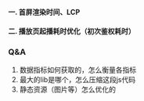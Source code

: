#### 一. 首屏渲染时间、LCP
 
#### 二. 播放页起播耗时优化（初次鉴权耗时）







### Q&A

1. 数据指标如何获取的，怎么衡量各指标
2. 最大的lib是哪个，怎么压缩这段js代码
3. 静态资源（图片等）怎么优化的